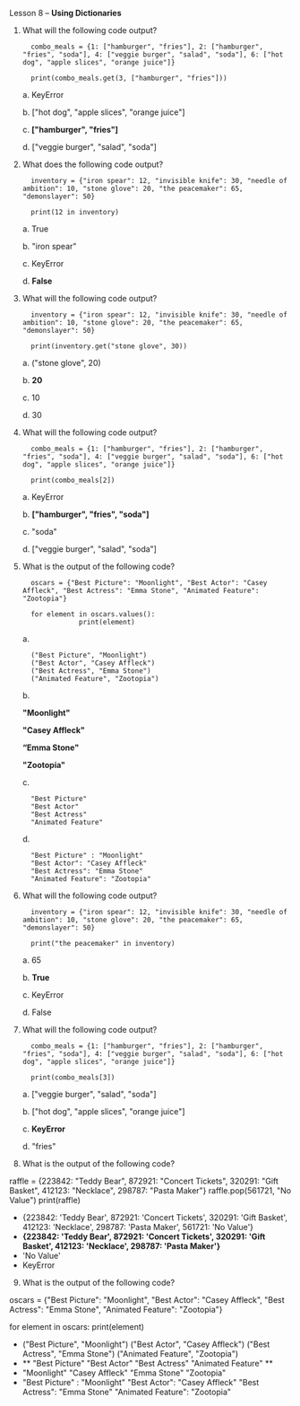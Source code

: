Lesson 8 – **Using Dictionaries**

1.    What will the following code output?

            combo_meals = {1: ["hamburger", "fries"], 2: ["hamburger", "fries", "soda"], 4: ["veggie burger", "salad", "soda"], 6: ["hot dog", "apple slices", "orange juice"]}
        
            print(combo_meals.get(3, ["hamburger", "fries"]))

      a.      KeyError
      
      b.      ["hot dog", "apple slices", "orange juice"]
      
      c.      **["hamburger", "fries"]**
      
      d.      ["veggie burger", "salad", "soda"]

2.    What does the following code output?

            inventory = {"iron spear": 12, "invisible knife": 30, "needle of ambition": 10, "stone glove": 20, "the peacemaker": 65, "demonslayer": 50}

            print(12 in inventory)

      a.    True
      
      b.	"iron spear"
      
      c.    KeyError

      d.	**False**

3.    What will the following code output?

            inventory = {"iron spear": 12, "invisible knife": 30, "needle of ambition": 10, "stone glove": 20, "the peacemaker": 65, "demonslayer": 50}

            print(inventory.get("stone glove", 30))

      a.    ("stone glove", 20)
      
      b.	**20**
      
      c.	10
      
      d.	30

4.    What will the following code output?

            combo_meals = {1: ["hamburger", "fries"], 2: ["hamburger", "fries", "soda"], 4: ["veggie burger", "salad", "soda"], 6: ["hot dog", "apple slices", "orange juice"]}
            
            print(combo_meals[2])

      a.    KeyError

      b.    **["hamburger", "fries", "soda"]**

      c.	"soda"

      d.	["veggie burger", "salad", "soda"]

5.    What is the output of the following code?

            oscars = {"Best Picture": "Moonlight", "Best Actor": "Casey Affleck", "Best Actress": "Emma Stone", "Animated Feature": "Zootopia"}

            for element in oscars.values():
                        print(element)

      a.	
      
            ("Best Picture", "Moonlight")
            ("Best Actor", "Casey Affleck")
            ("Best Actress", "Emma Stone")
            ("Animated Feature", "Zootopia")

      b.	
      
      **"Moonlight"**
      
      **"Casey Affleck"**
      
      **“Emma Stone"**
      
      **"Zootopia"**

      c.	
            
            "Best Picture"
            "Best Actor"
            "Best Actress"
            "Animated Feature"

      d.	
      
            "Best Picture" : "Moonlight"
            "Best Actor": "Casey Affleck"
            "Best Actress": "Emma Stone"
            "Animated Feature": "Zootopia"

6.    What will the following code output?

            inventory = {"iron spear": 12, "invisible knife": 30, "needle of ambition": 10, "stone glove": 20, "the peacemaker": 65, "demonslayer": 50}
            
            print("the peacemaker" in inventory)

      a.    65
            
      b.	**True**
            
      c.    KeyError
            
      d.	False

7.    What will the following code output?

            combo_meals = {1: ["hamburger", "fries"], 2: ["hamburger", "fries", "soda"], 4: ["veggie burger", "salad", "soda"], 6: ["hot dog", "apple slices", "orange juice"]}

            print(combo_meals[3])

       a.	["veggie burger", "salad", "soda"]
       
       b.	["hot dog", "apple slices", "orange juice"]
       
       c.	**KeyError**
       
       d.   "fries"

8.    What is the output of the following code?

raffle = {223842: "Teddy Bear", 872921: "Concert Tickets", 320291: "Gift Basket", 412123: "Necklace", 298787: "Pasta Maker"}
raffle.pop(561721, "No Value")
print(raffle)

-	{223842: 'Teddy Bear', 872921: 'Concert Tickets', 320291: 'Gift Basket', 412123: 'Necklace', 298787: 'Pasta Maker', 561721: 'No Value'}
-	**{223842: 'Teddy Bear', 872921: 'Concert Tickets', 320291: 'Gift Basket', 412123: 'Necklace', 298787: 'Pasta Maker'}**
-	'No Value'
-	KeyError

9.	What is the output of the following code?

oscars = {"Best Picture": "Moonlight", "Best Actor": "Casey Affleck", "Best Actress": "Emma Stone", "Animated Feature": "Zootopia"}

for element in oscars:
print(element)

-	("Best Picture", "Moonlight")
("Best Actor", "Casey Affleck")
("Best Actress", "Emma Stone")
("Animated Feature", "Zootopia")
-	** "Best Picture"
"Best Actor"
"Best Actress"
"Animated Feature" **
-	"Moonlight"
"Casey Affleck"
"Emma Stone"
"Zootopia"
-	"Best Picture" : "Moonlight"
"Best Actor": "Casey Affleck"
"Best Actress": "Emma Stone"
"Animated Feature": "Zootopia"
